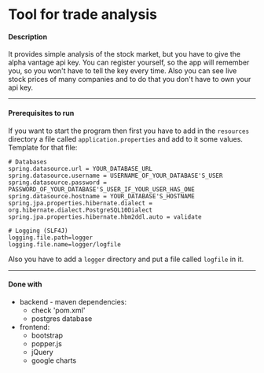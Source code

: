 # Tool for trade analysis

#### Description
It provides simple analysis of the stock market, but you have to give the alpha vantage api key.
You can register yourself, so the app will remember you, so you won't have to tell the key every time.
Also you can see live stock prices of many companies and to do that you don't have to own your api key.

---
#### Prerequisites to run
If you want to start the program then first you have to add in the `resources` directory a file called `application.properties` and add to it some values.
Template for that file:
```
# Databases
spring.datasource.url = YOUR_DATABASE_URL
spring.datasource.username = USERNAME_OF_YOUR_DATABASE'S_USER
spring.datasource.password = PASSWORD_OF_YOUR_DATABASE'S_USER_IF_YOUR_USER_HAS_ONE
spring.datasource.hostname = YOUR_DATABASE'S_HOSTNAME
spring.jpa.properties.hibernate.dialect = org.hibernate.dialect.PostgreSQL10Dialect
spring.jpa.properties.hibernate.hbm2ddl.auto = validate

# Logging (SLF4J)
logging.file.path=logger
logging.file.name=logger/logfile
```
Also you have to add a `logger` directory and put a file called `logfile` in it.

---
#### Done with
* backend - maven dependencies:
    * check 'pom.xml'
    * postgres database
* frontend:
    * bootstrap
    * popper.js
    * jQuery
    * google charts
